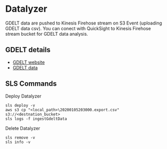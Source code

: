 # Datalyzer

GDELT data are pushed to Kinesis Firehose stream on S3 Event (uploading GDELT data csv).
You can conect with QuickSight to Kinesis Firehose stream bucket for GDELT data analysis. 

## GDELT details

* [GDELT website](https://blog.gdeltproject.org/gdelt-2-0-our-global-world-in-realtime)
* [GDELT data](http://data.gdeltproject.org/gdeltv2/20200105203000.export.CSV.zip)

## SLS Commands

Deploy Datalyzer
```
sls deploy -v
aws s3 cp "<local_path>\20200105203000.export.csv" s3://<destnation_bucket>
sls logs -f ingestGdeltData
```

Delete Datalyzer
```
sls remove -v
sls info -v
```